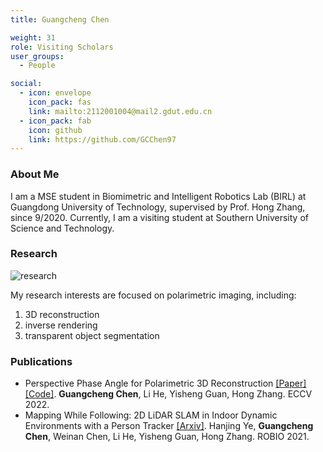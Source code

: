 ```yaml
---
title: Guangcheng Chen

weight: 31
role: Visiting Scholars
user_groups:
  - People

social:
  - icon: envelope 
    icon_pack: fas
    link: mailto:2112001004@mail2.gdut.edu.cn
  - icon_pack: fab
    icon: github
    link: https://github.com/GCChen97
---
```

### About Me
I am a MSE student in Biomimetric and Intelligent Robotics Lab (BIRL) at Guangdong University of Technology, supervised by Prof. Hong Zhang, since 9/2020. Currently, I am a visiting student at Southern University of Science and Technology.

### Research
![research](authors_research/guangcheng_chen.gif "Research Introduction")

My research interests are focused on polarimetric imaging, including:
1. 3D reconstruction
2. inverse rendering
3. transparent object segmentation 

### Publications
- Perspective Phase Angle for Polarimetric 3D Reconstruction [[Paper]](https://www.ecva.net/papers/eccv_2022/papers_ECCV/html/6667_ECCV_2022_paper.php) [[Code]](https://github.com/GCChen97/ppa4p3d). **Guangcheng Chen**, Li He, Yisheng Guan, Hong Zhang. ECCV 2022.
- Mapping While Following: 2D LiDAR SLAM in Indoor Dynamic Environments with a Person Tracker [[Arxiv]](https://arxiv.org/pdf/2204.08163). Hanjing Ye, **Guangcheng Chen**, Weinan Chen, Li He, Yisheng Guan, Hong Zhang. ROBIO 2021.




